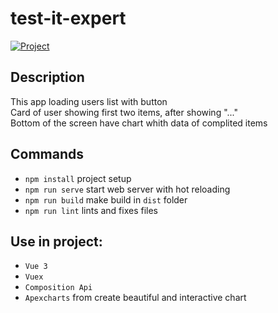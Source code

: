 # test-it-expert

<a href="https://dev-moroz.github.io/test-it-expert/" >
  <img src="https://img.shields.io/badge/Watch%20demo-blue?style=for-the-badge&logoColor=white" alt="Project"/>
</a>

## Description
This app loading users list with button <br>
Card of user showing first two items, after showing "..." <br>
Bottom of the screen have chart whith data of complited items

## Commands
- `npm install` project setup
- `npm run serve` start web server with hot reloading
- `npm run build` make build in `dist` folder
- `npm run lint` lints and fixes files

## Use in project:
- `Vue 3`
- `Vuex`
- `Composition Api`
- `Apexcharts` from create beautiful and interactive chart

